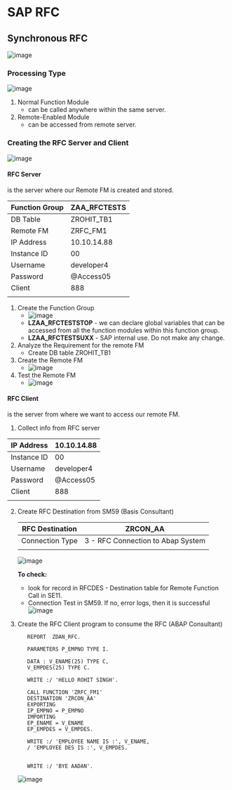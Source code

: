 # SAP RFC

## Synchronous RFC
![image](/SAP/RFC/asset/img/RFC_Normal_vs_Remote.jpg)

### Processing Type
![image](/SAP/RFC/asset/draw/image1.excalidraw.png)
1. Normal Function Module
   - can be called anywhere within the same server.
2. Remote-Enabled Module
   - can be accessed from remote server. 

### Creating the RFC Server and Client

![image](/SAP/RFC/asset/img/RFC_Server_and_Client.jpg)

#### RFC Server
is the server where our Remote FM is created and stored.

| Function Group | ZAA_RFCTESTS |
| -------------- | ------------ |
| DB Table       | ZROHIT_TB1   |
| Remote FM      | ZRFC_FM1     |
| IP Address     | 10.10.14.88  |
| Instance ID    | 00           |
| Username       | developer4   |
| Password       | @Access05    |
| Client         | 888          |
|                |              |

1. Create the Function Group
   - ![image](/SAP/RFC/asset/draw/image2.excalidraw.png)
   - **LZAA_RFCTESTSTOP** - we can declare global variables that can be accessed  from all the function modules within this function group.
   - **LZAA_RFCTESTSUXX** - SAP internal use. Do not make any change. 
2. Analyze the Requirement for the remote FM
   - Create DB table ZROHIT_TB1
3. Create the Remote FM
   - ![image](/SAP/RFC/asset/draw/image3.excalidraw.png)
4. Test the Remote FM
   - ![image](/SAP/RFC/asset/draw/image4.excalidraw.png)

#### RFC Client
is the server from where we want to access our remote FM.

1. Collect info from RFC server

| IP Address  | 10.10.14.88 |
| ----------- | ----------- |
| Instance ID | 00          |
| Username    | developer4  |
| Password    | @Access05   |
| Client      | 888         |
|             |             |

2. Create RFC Destination from SM59 (Basis Consultant)
   
   | RFC Destination | ZRCON_AA                          |
   | --------------- | --------------------------------- |
   | Connection Type | 3 - RFC Connection to Abap System |
   |                 |                                   |

   ![image](/SAP/RFC/asset/draw/image5.excalidraw.png)

   **To check:**
   
   - look for record in RFCDES - Destination table for Remote Function Call in SE11.
   - Connection Test in SM59. If no, error logs, then it is successful
      ![image](/SAP/RFC/asset/draw/image6.excalidraw.png)

3. Create the RFC Client program to consume the RFC (ABAP Consultant)
   
   ```abap
      REPORT  ZDAN_RFC.

      PARAMETERS P_EMPNO TYPE I.

      DATA : V_ENAME(25) TYPE C,
      V_EMPDES(25) TYPE C.

      WRITE :/ 'HELLO ROHIT SINGH'.

      CALL FUNCTION 'ZRFC_FM1'
      DESTINATION 'ZRCON_AA'
      EXPORTING
      IP_EMPNO = P_EMPNO
      IMPORTING
      EP_ENAME = V_ENAME
      EP_EMPDES = V_EMPDES.

      WRITE :/ 'EMPLOYEE NAME IS :', V_ENAME,
      / 'EMPLOYEE DES IS :', V_EMPDES.


      WRITE :/ 'BYE AADAN'.  
   ```

   ![image](/SAP/RFC/asset/draw/image7.excalidraw.png)